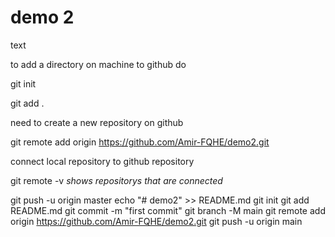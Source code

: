 # demo 2


text

to add a directory on machine to github do

git init

git add .

need to create a new repository on github

git remote add origin https://github.com/Amir-FQHE/demo2.git

connect local repository to github repository

git remote -v
*shows repositorys that are connected*


git push -u origin master
echo "# demo2" >> README.md
git init
git add README.md
git commit -m "first commit"
git branch -M main
git remote add origin https://github.com/Amir-FQHE/demo2.git
git push -u origin main